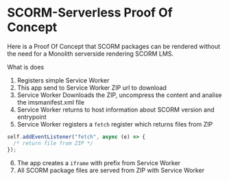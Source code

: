 # SCORM-Serverless Proof Of Concept

Here is a Proof Of Concept that SCORM packages can be rendered without the need for a Monolith serverside rendering SCORM LMS.

What is does

1. Registers simple Service Worker
2. This app send to Service Worker ZIP url to download
3. Service Worker Downloads the ZIP, uncompress the content and analise the imsmanifest.xml file
4. Service Worker returns to host information about SCORM version and entrypoint
5. Service Worker registers a `fetch` register which returns files from ZIP

```js
self.addEventListener("fetch", async (e) => {
  /* return file from ZIP */
});
```

6. The app creates a `iframe` with prefix from Service Worker
7. All SCORM package files are served from ZIP with Service Worker
